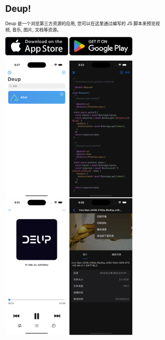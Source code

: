 # Deup!

Deup 是一个浏览第三方资源的应用, 您可以在这里通过编写的 JS 脚本来预览视频, 音乐, 图片, 文档等资源。

<a href="https://apps.apple.com/cn/app/id1669407516"><img src="assets/images/app-store-badge.png" width="200" /></a>
<a href="https://play.google.com/store/apps/details?id=io.deup"><img src="assets/images/google-play-badge.png" width="200" /></a>

<p>
    <img src="assets/snapshots/homepage.png" width="200" />
    <img src="assets/snapshots/code.png" width="200" />
    <img src="assets/snapshots/audio_player.png" width="200" />
    <img src="assets/snapshots/video_player.png" width="200" />
</p>
